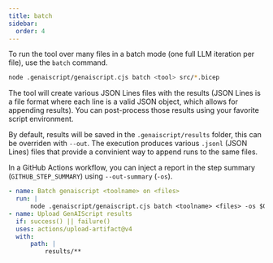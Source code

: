 ```yaml
---
title: batch
sidebar:
  order: 4
---
```


To run the tool over many files in a batch mode (one full LLM iteration per file), use the `batch` command.

```bash
node .genaiscript/genaiscript.cjs batch <tool> src/*.bicep
```

The tool will create various JSON Lines files with the results (JSON Lines is a file format where each line is a valid JSON object, which allows for appending results). You can post-process those results using your favorite script environment.

By default, results will be saved in the `.genaiscript/results` folder, this can be overriden with `--out`. The execution produces various `.jsonl` (JSON Lines) files that provide a convinient way to append runs to the same files.

In a GitHub Actions workflow, you can inject a report in the step summary (`GITHUB_STEP_SUMMARY`) using `--out-summary` (`-os`).

```yaml
- name: Batch genaiscript <toolname> on <files>
  run: |
      node .genaiscript/genaiscript.cjs batch <toolname> <files> -os $GITHUB_STEP_SUMMARY
- name: Upload GenAIScript results
  if: success() || failure()
  uses: actions/upload-artifact@v4
  with:
      path: |
          results/**
```
